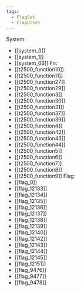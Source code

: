 ```yaml
---
tags:
  - FlagSet
  - FlagUnset
---
```

System:
- [[system_0]]
- [[system_1]]
- [[system_66]]
Fn:
- [[t2500_function10]]
- [[t2500_function11]]
- [[t2500_function27]]
- [[t2500_function29]]
- [[t2500_function3]]
- [[t2500_function30]]
- [[t2500_function31]]
- [[t2500_function37]]
- [[t2500_function39]]
- [[t2500_function4]]
- [[t2500_function42]]
- [[t2500_function43]]
- [[t2500_function44]]
- [[t2500_function5]]
- [[t2500_function6]]
- [[t2500_function7]]
- [[t2500_function8]]
- [[t2500_function9]]
Flag:
- [[flag_0]]
- [[flag_12133]]
- [[flag_12134]]
- [[flag_12135]]
- [[flag_12136]]
- [[flag_12137]]
- [[flag_12138]]
- [[flag_12139]]
- [[flag_12140]]
- [[flag_12142]]
- [[flag_12143]]
- [[flag_12144]]
- [[flag_12145]]
- [[flag_12151]]
- [[flag_9476]]
- [[flag_9477]]
- [[flag_9478]]
